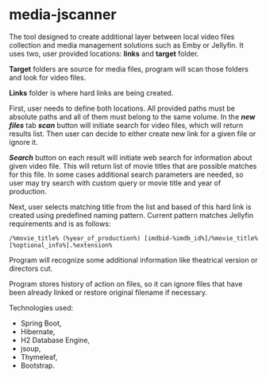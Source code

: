 # media-jscanner

The tool designed to create additional layer between 
local video files collection and media management solutions 
such as Emby or Jellyfin. It uses two, user provided locations: 
**links** and **target** folder. 

**Target** folders are source for media files, program will scan those folders and look for video files.

**Links** folder is where hard links are being created.

First, user needs to define both locations. All provided paths must be absolute paths and all of them must belong to the same volume.
In the ***new files*** tab ***scan*** button will initiate search for video files, which will return results list.
Then user can decide to either create new link for a given file or ignore it.

***Search*** button on each result will initiate web search for information about given video file. 
This will return list of movie titles that are possible matches for this file. In some cases additional 
search parameters are needed, so user may try search with custom query or movie title and year of production.

Next, user selects matching title from the list and based of this hard link is created using predefined naming pattern.
Current pattern matches Jellyfin requirements and is as follows:

```
/%movie_title% (%year_of_production%) [imdbid-%imdb_id%]/%movie_title% [%optional_info%].%extension%
```

Program will recognize some additional information like theatrical version or directors cut.

Program stores history of action on files, so it can ignore files that have been already linked or restore
original filename if necessary.

Technologies used:
- Spring Boot,
- Hibernate,
- H2 Database Engine,
- jsoup,
- Thymeleaf,
- Bootstrap.